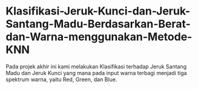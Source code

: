 # Klasifikasi-Jeruk-Kunci-dan-Jeruk-Santang-Madu-Berdasarkan-Berat-dan-Warna-menggunakan-Metode-KNN
Pada projek akhir ini kami melakukan Klasifikasi terhadap Jeruk Santang Madu dan Jeruk Kunci yang mana pada input warna terbagi menjadi tiga spektrum warna, yaitu Red, Green, dan Blue.
